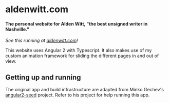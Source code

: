 # aldenwitt.com

#### The personal website for Alden Witt, "the best unsigned writer in Nashville."

_See this running at [aldenwitt.com][website]!_

This website uses Angular 2 with Typescript. It also makes use of my custom animation framework for 
sliding the different pages in and out of view.

## Getting up and running

The original app and build infrastructure are adapted from Minko Gechev's
[angular2-seed][seed-project] project. Refer to his project for help running this app.


[website]: http://aldenwitt.com
[seed-project]: https://github.com/mgechev/angular2-seed.git